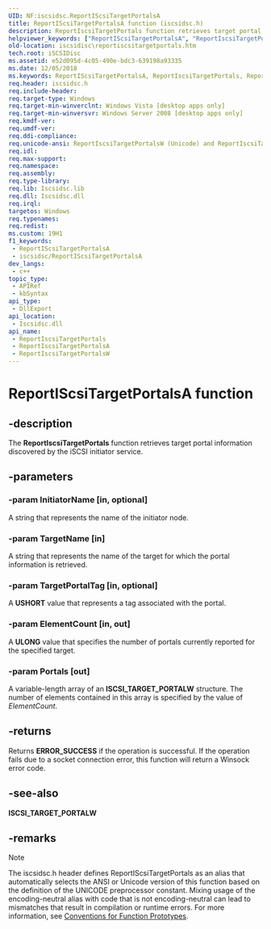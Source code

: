```yaml
---
UID: NF:iscsidsc.ReportIScsiTargetPortalsA
title: ReportIScsiTargetPortalsA function (iscsidsc.h)
description: ReportIscsiTargetPortals function retrieves target portal information discovered by the iSCSI initiator service. (ANSI)
helpviewer_keywords: ["ReportIScsiTargetPortalsA", "ReportIscsiTargetPortalsA", "iscsidsc/ReportIscsiTargetPortalsA"]
old-location: iscsidisc\reportiscsitargetportals.htm
tech.root: iSCSIDisc
ms.assetid: e52d095d-4c05-490e-bdc3-639198a93335
ms.date: 12/05/2018
ms.keywords: ReportIScsiTargetPortalsA, ReportIscsiTargetPortals, ReportIscsiTargetPortals function [iSCSI Discovery Library API], ReportIscsiTargetPortalsA, ReportIscsiTargetPortalsW, iscsidisc.reportiscsitargetportals, iscsidsc/ReportIscsiTargetPortals, iscsidsc/ReportIscsiTargetPortalsA, iscsidsc/ReportIscsiTargetPortalsW
req.header: iscsidsc.h
req.include-header: 
req.target-type: Windows
req.target-min-winverclnt: Windows Vista [desktop apps only]
req.target-min-winversvr: Windows Server 2008 [desktop apps only]
req.kmdf-ver: 
req.umdf-ver: 
req.ddi-compliance: 
req.unicode-ansi: ReportIscsiTargetPortalsW (Unicode) and ReportIscsiTargetPortalsA (ANSI)
req.idl: 
req.max-support: 
req.namespace: 
req.assembly: 
req.type-library: 
req.lib: Iscsidsc.lib
req.dll: Iscsidsc.dll
req.irql: 
targetos: Windows
req.typenames: 
req.redist: 
ms.custom: 19H1
f1_keywords:
 - ReportIScsiTargetPortalsA
 - iscsidsc/ReportIScsiTargetPortalsA
dev_langs:
 - c++
topic_type:
 - APIRef
 - kbSyntax
api_type:
 - DllExport
api_location:
 - Iscsidsc.dll
api_name:
 - ReportIscsiTargetPortals
 - ReportIscsiTargetPortalsA
 - ReportIscsiTargetPortalsW
---
```


# ReportIScsiTargetPortalsA function


## -description

The <b>ReportIscsiTargetPortals</b> function retrieves target portal information discovered by the iSCSI initiator service.

## -parameters

### -param InitiatorName [in, optional]

A string that represents the name of the initiator node.

### -param TargetName [in]

A string that represents the name of the target for which the portal information is retrieved.

### -param TargetPortalTag [in, optional]

A <b>USHORT</b> value that represents a tag associated with the portal.

### -param ElementCount [in, out]

A <b>ULONG</b> value that specifies the number of portals currently reported for the specified target.

### -param Portals [out]

A variable-length array of an <b>ISCSI_TARGET_PORTALW</b> structure. The number of elements contained in this array is specified by the value of <i>ElementCount</i>.

## -returns

Returns <b>ERROR_SUCCESS</b> if the operation is successful. If the operation fails due to a socket connection error, this function will return a Winsock error code.

## -see-also

<b>ISCSI_TARGET_PORTALW</b>

## -remarks

> [!NOTE]
> The iscsidsc.h header defines ReportIScsiTargetPortals as an alias that automatically selects the ANSI or Unicode version of this function based on the definition of the UNICODE preprocessor constant. Mixing usage of the encoding-neutral alias with code that is not encoding-neutral can lead to mismatches that result in compilation or runtime errors. For more information, see [Conventions for Function Prototypes](/windows/win32/intl/conventions-for-function-prototypes).

